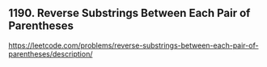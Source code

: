 ## 1190. Reverse Substrings Between Each Pair of Parentheses

https://leetcode.com/problems/reverse-substrings-between-each-pair-of-parentheses/description/
